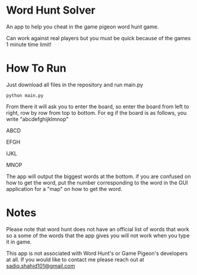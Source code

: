 # Word Hunt Solver
An app to help you cheat in the game pigeon word hunt game.

Can work against real players but you must be quick because of
the games 1 minute time limit!

# How To Run
Just download all files in the repository and run main.py
```
python main.py
```
From there it will ask you to enter the board, so enter the board
from left to right, row by row from top to bottom. For eg
if the board is as follows, you write "abcdefghijklmnop"

ABCD

EFGH

IJKL

MNOP


The app will output the biggest words at the bottom.
if you are confused on how to get the word, put the number corresponding
to the word in the GUI application for a "map" on how to get the word.

# Notes

Please note that word hunt does not have an official list of words that work
so a some of the words that the app gives you will not work when you type it
in game.

This app is not associated with Word Hunt's or Game Pigeon's developers at all.
If you would like to contact me please reach out at sadiq.shahid101@gmail.com
